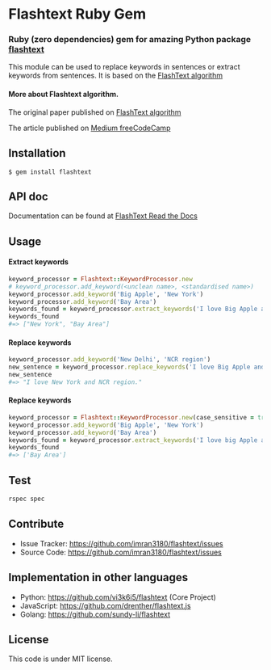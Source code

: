 # Flashtext Ruby Gem

### Ruby (zero dependencies) gem for amazing Python package [flashtext](https://github.com/vi3k6i5/flashtext)

This module can be used to replace keywords in sentences or extract keywords from sentences. It is based on the [FlashText algorithm](https://arxiv.org/abs/1711.00046)

#### More about Flashtext algorithm.
The original paper published on [FlashText algorithm](https://arxiv.org/abs/1711.00046>)

The article published on [Medium freeCodeCamp](https://medium.freecodecamp.org/regex-was-taking-5-days-flashtext-does-it-in-15-minutes-55f04411025f)


Installation
------------
    $ gem install flashtext


API doc
-------

Documentation can be found at [FlashText Read the Docs](http://www.rubydoc.info/gems/flashtext/)

## Usage
#### Extract keywords
```ruby
keyword_processor = Flashtext::KeywordProcessor.new
# keyword_processor.add_keyword(<unclean name>, <standardised name>)
keyword_processor.add_keyword('Big Apple', 'New York')
keyword_processor.add_keyword('Bay Area')
keywords_found = keyword_processor.extract_keywords('I love Big Apple and Bay Area.')
keywords_found
#=> ["New York", "Bay Area"]
```

#### Replace keywords
```ruby
keyword_processor.add_keyword('New Delhi', 'NCR region')
new_sentence = keyword_processor.replace_keywords('I love Big Apple and new delhi.')
new_sentence
#=> "I love New York and NCR region."
```

#### Replace keywords
```ruby
keyword_processor = Flashtext::KeywordProcessor.new(case_sensitive = true)
keyword_processor.add_keyword('Big Apple', 'New York')
keyword_processor.add_keyword('Bay Area')
keywords_found = keyword_processor.extract_keywords('I love big Apple and Bay Area.')
keywords_found
#=> ['Bay Area']
```


Test
----------
```ruby
rspec spec
```

Contribute
----------

- Issue Tracker: https://github.com/imran3180/flashtext/issues
- Source Code: https://github.com/imran3180/flashtext/issues

Implementation in other languages
---------------------------------

- Python: https://github.com/vi3k6i5/flashtext (Core Project)
- JavaScript: https://github.com/drenther/flashtext.js
- Golang: https://github.com/sundy-li/flashtext


## License

This code is under MIT license.
